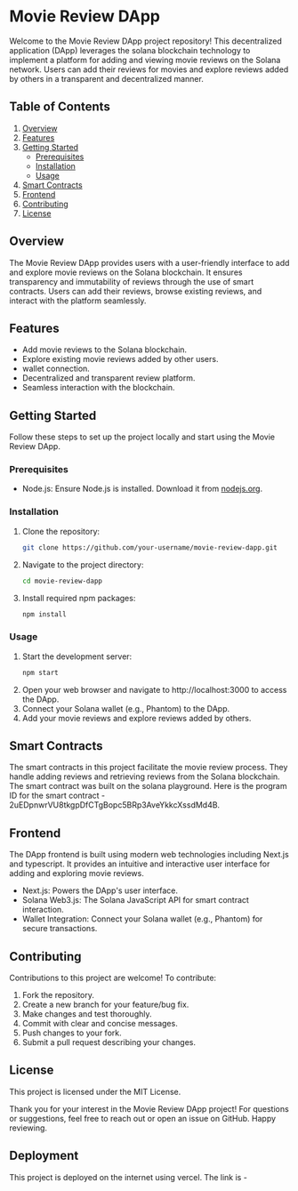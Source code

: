 # Movie Review DApp

Welcome to the Movie Review DApp project repository! This decentralized application (DApp) leverages the solana blockchain technology to implement a platform for adding and viewing movie reviews on the Solana network. Users can add their reviews for movies and explore reviews added by others in a transparent and decentralized manner.

## Table of Contents
1. [Overview](#overview)
2. [Features](#features)
3. [Getting Started](#getting-started)
    - [Prerequisites](#prerequisites)
    - [Installation](#installation)
    - [Usage](#usage)
4. [Smart Contracts](#smart-contracts)
5. [Frontend](#frontend)
6. [Contributing](#contributing)
7. [License](#license)

## Overview
The Movie Review DApp provides users with a user-friendly interface to add and explore movie reviews on the Solana blockchain. It ensures transparency and immutability of reviews through the use of smart contracts. Users can add their reviews, browse existing reviews, and interact with the platform seamlessly.

## Features
- Add movie reviews to the Solana blockchain.
- Explore existing movie reviews added by other users.
- wallet connection.
- Decentralized and transparent review platform.
- Seamless interaction with the blockchain.

## Getting Started
Follow these steps to set up the project locally and start using the Movie Review DApp.

### Prerequisites
- Node.js: Ensure Node.js is installed. Download it from [nodejs.org](https://nodejs.org/).

### Installation
1. Clone the repository:
    ```bash
    git clone https://github.com/your-username/movie-review-dapp.git
    ```
2. Navigate to the project directory:
    ```bash
    cd movie-review-dapp
    ```
3. Install required npm packages:
    ```bash
    npm install
    ```

### Usage
1. Start the development server:
    ```bash
    npm start
    ```
2. Open your web browser and navigate to http://localhost:3000 to access the DApp.
3. Connect your Solana wallet (e.g., Phantom) to the DApp.
4. Add your movie reviews and explore reviews added by others.

## Smart Contracts
The smart contracts in this project facilitate the movie review process. They handle adding reviews and retrieving reviews from the Solana blockchain. The smart contract was built on the solana playground. Here is the program ID for the smart contract - 2uEDpnwrVU8tkgpDfCTgBopc5BRp3AveYkkcXssdMd4B.


## Frontend
The DApp frontend is built using modern web technologies including Next.js and typescript. It provides an intuitive and interactive user interface for adding and exploring movie reviews.

- Next.js: Powers the DApp's user interface.
- Solana Web3.js: The Solana JavaScript API for smart contract interaction.
- Wallet Integration: Connect your Solana wallet (e.g., Phantom) for secure transactions.

## Contributing
Contributions to this project are welcome! To contribute:
1. Fork the repository.
2. Create a new branch for your feature/bug fix.
3. Make changes and test thoroughly.
4. Commit with clear and concise messages.
5. Push changes to your fork.
6. Submit a pull request describing your changes.

## License
This project is licensed under the MIT License.

Thank you for your interest in the Movie Review DApp project! For questions or suggestions, feel free to reach out or open an issue on GitHub. Happy reviewing. 

## Deployment
This project is deployed on the internet using vercel. The link is - 
